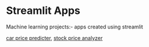 # Streamlit Apps
 Machine learning projects:- apps created using streamlit

[car price predicter](https://car-price-my.streamlit.app/), [stock price analyzer](https://stock-price-my.streamlit.app/)
